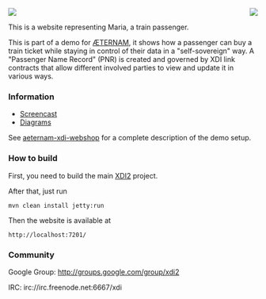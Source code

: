 <a href="http://projectdanube.org/" target="_blank"><img src="http://projectdanube.github.com/xdi2/images/projectdanube_logo.png" align="right"></a>
<img src="http://projectdanube.github.com/xdi2/images/logo64.png"><br>

This is a website representing Maria, a train passenger.

This is part of a demo for [ÆTERNAM](https://aeternam.eu/), it shows how a passenger can buy a train ticket while staying in control of their data in a "self-sovereign" way. A "Passenger Name Record" (PNR) is created and governed by XDI link contracts that allow different involved parties to view and update it in various ways.

### Information

* [Screencast](https://vimeo.com/191811593)
* [Diagrams](https://projectdanube.github.io/aeternam-xdi-webshop/XDI-AETERNAM-demo.pdf)

See [aeternam-xdi-webshop](https://github.com/projectdanube/aeternam-xdi-webshop/) for a complete description of the demo setup.

### How to build

First, you need to build the main [XDI2](http://github.com/projectdanube/xdi2) project.

After that, just run

    mvn clean install jetty:run

Then the website is available at

	http://localhost:7201/

### Community

Google Group: http://groups.google.com/group/xdi2

IRC: irc://irc.freenode.net:6667/xdi
